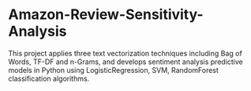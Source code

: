 # Amazon-Review-Sensitivity-Analysis
This project applies three text vectorization techniques including Bag of Words, TF-DF and n-Grams, and develops sentiment analysis predictive models in Python using LogisticRegression, SVM, RandomForest classification algorithms.
